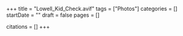 +++
title = "Lowell_Kid_Check.avif"
tags = ["Photos"]
categories = []
startDate = ""
draft = false
pages = []

citations = []
+++
